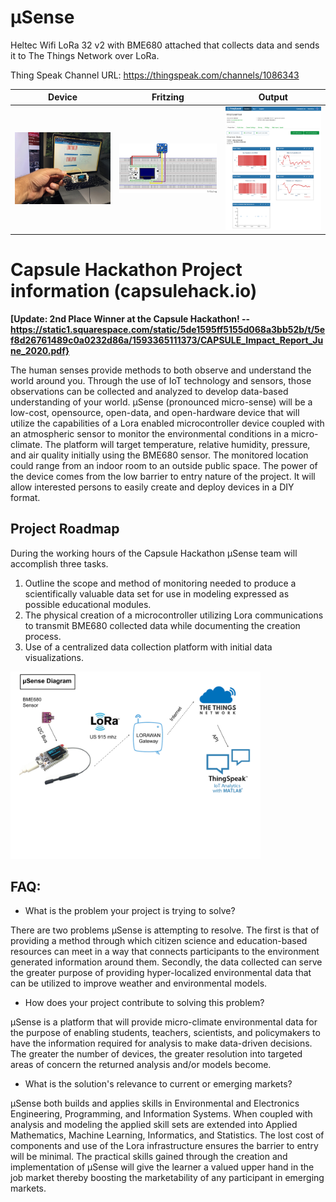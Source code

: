 # µSense 
Heltec Wifi LoRa 32 v2 with BME680 attached that collects data and sends it to The Things Network over LoRa.

Thing Speak Channel URL: https://thingspeak.com/channels/1086343

| Device      | Fritzing      | Output    |
|------------|-------------|-------------|
| <img src="images/microsense-ttn-thingspeak.JPG" width="250"> | <img src="images/Heltec LoRa-32-v2_BME680_bb.png" width="250"> |<img src="images/thingspeak-screenshot.png" width="250">

# Capsule Hackathon Project information (capsulehack.io)  
**[Update: 2nd Place Winner at the Capsule Hackathon! -- https://static1.squarespace.com/static/5de1595ff5155d068a3bb52b/t/5ef8d26761489c0a0232d86a/1593365111373/CAPSULE_Impact_Report_June_2020.pdf}**

The human senses provide methods to both observe and understand the world around you. Through the use of IoT technology and sensors, those observations can be collected and analyzed to develop data-based understanding of your world. µSense (pronounced micro-sense) will be a low-cost, opensource, open-data, and open-hardware device that will utilize the capabilities of a Lora enabled microcontroller device coupled with an atmospheric sensor to monitor the environmental conditions in a micro-climate. The platform will target temperature, relative humidity, pressure, and air quality initially using the BME680 sensor. The monitored location could range from an indoor room to an outside public space. The power of the device comes from the low barrier to entry nature of the project. It will allow interested persons to easily create and deploy devices in a DIY format.

## Project Roadmap
During the working hours of the Capsule Hackathon µSense team will accomplish three tasks.
1) Outline the scope and method of monitoring needed to produce a scientifically valuable data set for use in modeling expressed as possible educational modules.
2) The physical creation of a microcontroller utilizing Lora communications to transmit BME680 collected data while documenting the creation process.
3) Use of a centralized data collection platform with initial data visualizations.

 <img src="images/microsense-blockdiagram.png" width="400">

## FAQ:
* What is the problem your project is trying to solve?

There are two problems µSense is attempting to resolve. The first is that of providing a method through which citizen science and education-based resources can meet in a way that connects participants to the environment generated information around them. Secondly, the data collected can serve the greater purpose of providing hyper-localized environmental data that can be utilized to improve weather and environmental models.

* How does your project contribute to solving this problem?

µSense is a platform that will provide micro-climate environmental data for the purpose of enabling students, teachers, scientists, and policymakers to have the information required for analysis to make data-driven decisions. The greater the number of devices, the greater resolution into targeted areas of concern the returned analysis and/or models become.

* What is the solution's relevance to current or emerging markets?

µSense both builds and applies skills in Environmental and Electronics Engineering, Programming, and Information Systems. When coupled with analysis and modeling the applied skill sets are extended into Applied Mathematics, Machine Learning, Informatics, and Statistics. The lost cost of components and use of the Lora infrastructure ensures the barrier to entry will be minimal. The practical skills gained through the creation and implementation of µSense will give the learner a valued upper hand in the job market thereby boosting the marketability of any participant in emerging markets.
